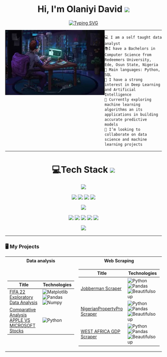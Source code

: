 <h1 align=center>
Hi, I'm Olaniyi David
<img src="https://user-images.githubusercontent.com/75603128/231256750-dbd6f6e5-c26a-448b-bca1-9fd556a918fd.gif" width="30">
</h1> 

<p align = "center">
<a href="https://git.io/typing-svg"><img src="https://readme-typing-svg.demolab.com?font=Fira+Code&size=20&pause=1000&color=239A8D&center=true&vCenter=true&width=435&lines=Data+analyst;ML+Enthusiast;Computer+science+student;Freelancer;Always+learning" alt="Typing SVG" /></a>
</p>

<img align="left" src="https://github.com/Olaniyidavid/Olaniyidavid/blob/main/GITHUB%20ANIME%202.JPG" alt="Unfortunately I didn't find the author of the pic, feel to open a pull request if found" width="320" />

<hr>

```
💻 I am a self taught data analyst
📚I have a Bachelors in Computer Science from Redeemers University, Ede, Osun State, Nigeria
🌟 Main languages: Python, SQL
📝 I have a strong interest in Deep Learning and Artificial Intelligence
🌱 Currently exploring machine learning algorithms an its applications in building accurate predictive models
👯 I’m looking to collaborate on data science and machine learning projects
```
<hr>

<div align = "center">
    <h1> 💻Tech Stack 
    <img src="https://media2.giphy.com/media/QssGEmpkyEOhBCb7e1/giphy.gif?cid=ecf05e47a0n3gi1bfqntqmob8g9aid1oyj2wr3ds3mg700bl&rid=giphy.gif" width = 30px></h1>
</div>

<p align ="center">
<img src="https://img.shields.io/badge/Python%20-%2314354C.svg?style=for-the-badge&logo=python&logoColor=white">
</P>

<p align = "center">
    <img src = "https://img.shields.io/badge/MySQL-00000F?style=for-the-badge&logo=mysql&logoColor=white">
    <img src = "https://img.shields.io/badge/GIT-E44C30?style=for-the-badge&logo=git&logoColor=white">
    <img src = "https://img.shields.io/badge/Beautiful%20Soup-4-yellow?style=for-the-badge&logo=python">
    <img src = "https://img.shields.io/badge/Jupyter%20-%23F37626.svg?logo=Jupyter&style=for-the-badge&logoColor=white">
</p>

<p align ="center">
       <img src = "https://img.shields.io/badge/scikit--learn-0.24.2-blue?style=for-the-badge&logo=scikit-learn">
</p>

<p align = "center">
    <img src = "https://img.shields.io/badge/Matplotlib-3.4.2-blue?style=for-the-badge&logo=matplotlib">
    <img src = "https://img.shields.io/badge/Numpy%20-%23013243.svg?style=for-the-badge&logo=numpy&logoColor=white">
    <img src = "https://img.shields.io/badge/Pandas-1.3.0-blue?style=for-the-badge&logo=pandas">
    <img src = "https://img.shields.io/badge/Microsoft_Excel-217346?style=for-the-badge&logo=microsoft-excel&logoColor=white">
    <img src = "https://img.shields.io/badge/Power%20BI-Blue?style=for-the-badge&logo=Power-BI">
</p>                 
<p align = "center">
<img src="https://github.com/Olaniyidavid/Olaniyidavid/blob/main/Aesthetic%20Anime%20City%20Sunset%20(1).gif">
</p>

<hr>

### 🖥️ My Projects
<table>
<tr><th>Data analysis </th><th>Web Scraping</th></tr>
<tr><td>

|Title | Technologies|
|--|--|
| [FIFA 22 Exploratory Data Analysis](https://github.com/Olaniyidavid/DATA-ANALYSIS/blob/master/FIFA%20PROJECT%20(1).ipynb) |   ![Matplotlib](https://img.shields.io/badge/Matplotlib-3.4.2-blue?style=for-the-badge&logo=matplotlib)![Pandas](https://img.shields.io/badge/Pandas-1.3.0-blue?style=for-the-badge&logo=pandas)![Numpy](https://img.shields.io/badge/Numpy%20-%23013243.svg?style=for-the-badge&logo=numpy&logoColor=white) |
| [Comparative Analysis APPLE VS MICROSOFT Stocks](https://github.com/Olaniyidavid/DATA-ANALYSIS/blob/master/Comparative%20Analysis.ipynb) |   ![Python](https://img.shields.io/badge/Python%20-%2314354C.svg?style=for-the-badge&logo=python&logoColor=white) |


</td><td>
    
|Title | Technologies|
|--|--|
| [Jobberman Scraper](https://github.com/Olaniyidavid/WEBSCRAPING-SCRIPTS/blob/main/Jobberman%20scrapper.ipynb) |  ![Python](https://img.shields.io/badge/Python%20-%2314354C.svg?style=for-the-badge&logo=python&logoColor=white) ![Pandas](https://img.shields.io/badge/Pandas-1.3.0-blue?style=for-the-badge&logo=pandas) ![Beautifulsoup](https://img.shields.io/badge/Beautiful%20Soup-4-yellow?style=for-the-badge&logo=python)|
| [NigerianPropertyPro Scraper](https://github.com/Olaniyidavid/WEBSCRAPING-SCRIPTS/blob/main/NIGERIAPROPERTY%20PRO%20SCRAPING.ipynb) |  ![Python](https://img.shields.io/badge/Python%20-%2314354C.svg?style=for-the-badge&logo=python&logoColor=white) ![Pandas](https://img.shields.io/badge/Pandas-1.3.0-blue?style=for-the-badge&logo=pandas) ![Beautifulsoup](https://img.shields.io/badge/Beautiful%20Soup-4-yellow?style=for-the-badge&logo=python)|
| [WEST AFRICA GDP Scraper](https://github.com/Olaniyidavid/WEBSCRAPING-SCRIPTS/blob/main/WEST%20AFRICA%20GDP%20SCRAPER.ipynb) |  ![Python](https://img.shields.io/badge/Python%20-%2314354C.svg?style=for-the-badge&logo=python&logoColor=white) ![Pandas](https://img.shields.io/badge/Pandas-1.3.0-blue?style=for-the-badge&logo=pandas) ![Beautifulsoup](https://img.shields.io/badge/Beautiful%20Soup-4-yellow?style=for-the-badge&logo=python)|
<!--
**Olaniyidavid/Olaniyidavid** is a ✨ _special_ ✨ repository because its `README.md` (this file) appears on your GitHub profile.

Here are some ideas to get you started:

- 🔭 I’m currently working on ...
- 🌱 I’m currently learning ...
- ...
- 🤔 I’m looking for help with ...
- 💬 Ask me about ...
- 📫 How to reach me: ...
- 😄 Pronouns: ...
- ⚡ Fun fact: ...
-->
